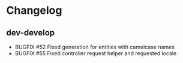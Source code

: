# Changelog

## dev-develop

 - BUGFIX       #52   Fixed generation for entities with camelcase names
 - BUGFIX       #55   Fixed controller request helper and requested locale

